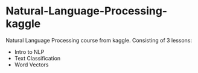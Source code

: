 # Natural-Language-Processing-kaggle
Natural Language Processing course from kaggle. Consisting of 3 lessons:
- Intro to NLP
- Text Classification
- Word Vectors
